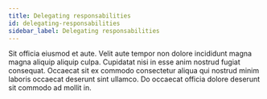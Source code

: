 ```yaml
---
title: Delegating responsabilities
id: delegating-responsabilities
sidebar_label: Delegating responsabilities
---
```


Sit officia eiusmod et aute. Velit aute tempor non dolore incididunt magna magna aliquip aliquip culpa. Cupidatat nisi in esse anim nostrud fugiat consequat. Occaecat sit ex commodo consectetur aliqua qui nostrud minim laboris occaecat deserunt sint ullamco. Do occaecat officia dolore deserunt sit commodo ad mollit in.


